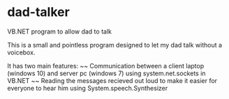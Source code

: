 # dad-talker
VB.NET program to allow dad to talk

This is a small and pointless program designed to let my dad talk without a voicebox. 

It has two main features: 
~~ Communication between a client laptop (windows 10) and server pc (windows 7) using system.net.sockets in VB.NET
~~ Reading the messages recieved out loud to make it easier for everyone to hear him using System.speech.Synthesizer
